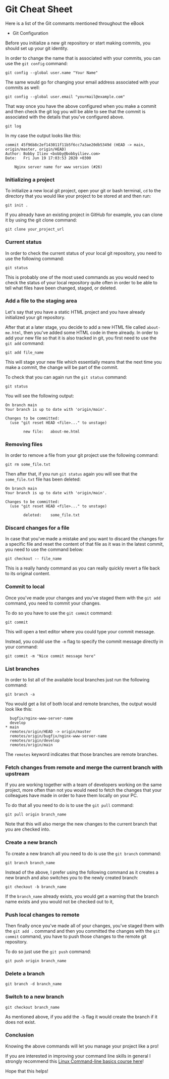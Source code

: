 # Git Cheat Sheet

Here is a list of the Git commants mentioned throughout the eBook

* Git Configuration

Before you initialize a new git repository or start making commits, you should set up your git identity. 

In order to change the name that is associated with your commits, you can use the `git config` command:

```
git config --global user.name "Your Name"
```

The same would go for changing your email address associated with your commits as well:

```
git config --global user.email "yourmail@example.com"
```

That way once you have the above configured when you make a commit and then check the git log you will be able to see that the commit is associated with the details that you've configured above.

```
git log
```

In my case the output looks like this:

```
commit 45f96b8c2ef143011f11b5f6cc7a3ae20db5349d (HEAD -> main, origin/master, origin/HEAD)
Author: Bobby Iliev <bobby@bobbyiliev.com>
Date:   Fri Jun 19 17:03:53 2020 +0300

    Nginx server name for www version (#26)

```

### Initializing a project

To initialize a new local git project, open your git or bash terminal, `cd` to the directory that you would like your project to be stored at and then run:

```
git init .
```

If you already have an existing project in GitHub for example, you can clone it by using the git clone command:

```
git clone your_project_url
```

### Current status

In order to check the current status of your local git repository, you need to use the following command:

```
git status
```

This is probably one of the most used commands as you would need to check the status of your local repository quite often in order to be able to tell what files have been changed, staged, or deleted.

### Add a file to the staging area

Let's say that you have a static HTML project and you have already initialized your git repository.

After that at a later stage, you decide to add a new HTML file called `about-me.html`, then you've added some HTML code in there already. In order to add your new file so that it is also tracked in git, you first need to use the `git add` command:

```
git add file_name
```

This will stage your new file which essentially means that the next time you make a commit, the change will be part of the commit.

To check that you can again run the `git status` command:

```
git status
```

You will see the following output:

```
On branch main
Your branch is up to date with 'origin/main'.

Changes to be committed:
  (use "git reset HEAD <file>..." to unstage)

        new file:   about-me.html
```

### Removing files

In order to remove a file from your git project use the following command:

```
git rm some_file.txt
```

Then after that, if you run `git status` again you will see that the `some_file.txt` file has been deleted:

```
On branch main
Your branch is up to date with 'origin/main'.

Changes to be committed:
  (use "git reset HEAD <file>..." to unstage)

        deleted:    some_file.txt
``` 

### Discard changes for a file

In case that you've made a mistake and you want to discard the changes for a specific file and reset the content of that file as it was in the latest commit, you need to use the command below:

```
git checkout -- file_name
```

This is a really handy command as you can really quickly revert a file back to its original content.

### Commit to local

Once you've made your changes and you've staged them with the `git add` command, you need to commit your changes. 

To do so you have to use the `git commit` command:

```
git commit
```

This will open a text editor where you could type your commit message.

Instead, you could use the `-m` flag to specify the commit message directly in your command:

```
git commit -m "Nice commit message here"
```

### List branches

In order to list all of the available local branches just run the following command:

```
git branch -a
```

You would get a list of both local and remote branches, the output would look like this:

```
  bugfix/nginx-www-server-name
  develop
* main
  remotes/origin/HEAD -> origin/master
  remotes/origin/bugfix/nginx-www-server-name
  remotes/origin/develop
  remotes/origin/main
```

The `remotes` keyword indicates that those branches are remote branches.

### Fetch changes from remote and merge the current branch with upstream

If you are working together with a team of developers working on the same project, more often than not you would need to fetch the changes that your colleagues have made in order to have them locally on your PC.

To do that all you need to do is to use the `git pull` command:

```
git pull origin branch_name
```

Note that this will also merge the new changes to the current branch that you are checked into.

### Create a new branch

To create a new branch all you need to do is use the `git branch` command:

```
git branch branch_name
```

Instead of the above, I prefer using the following command as it creates a new branch and also switches you to the newly created branch:

```
git checkout -b branch_name
```

If the `branch_name` already exists, you would get a warning that the branch name exists and you would not be checked out to it,

### Push local changes to remote

Then finally once you've made all of your changes, you've staged them with the `git add .` command and then you committed the changes with the `git commit` command, you have to push those changes to the remote git repository.

To do so just use the `git push` command:

```
git push origin branch_name
```

### Delete a branch

```
git branch -d branch_name
```

### Switch to a new branch

```
git checkout branch_name
```

As mentioned above, if you add the `-b` flag it would create the branch if it does not exist.

### Conclusion

Knowing the above commands will let you manage your project like a pro!

If you are interested in improving your command line skills in general I strongly recommend this [Linux Command-line basics course here](https://devdojo.com/course/linux-command-line-basics)!

Hope that this helps!
